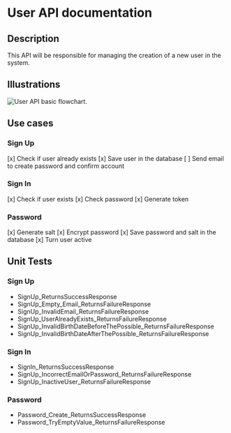 # User API documentation

## Description

This API will be responsible for managing the creation of a new user in the system.

## Illustrations

![User API basic flowchart.](https://imgur.com/a/j9BgUcS)

## Use cases

### Sign Up

[x] Check if user already exists
[x] Save user in the database
[ ] Send email to create password and confirm account

### Sign In

[x] Check if user exists
[x] Check password
[x] Generate token

### Password

[x] Generate salt
[x] Encrypt password
[x] Save password and salt in the database
[x] Turn user active
## Unit Tests

### Sign Up
 - SignUp_ReturnsSuccessResponse
 - SignUp_Empty_Email_ReturnsFailureResponse
 - SignUp_InvalidEmail_ReturnsFailureResponse
 - SignUp_UserAlreadyExists_ReturnsFailureResponse
 - SignUp_InvalidBirthDateBeforeThePossible_ReturnsFailureResponse
 - SignUp_InvalidBirthDateAfterThePossible_ReturnsFailureResponse

### Sign In
 - SignIn_ReturnsSuccessResponse
 - SignUp_IncorrectEmailOrPassword_ReturnsFailureResponse
 - SignUp_InactiveUser_ReturnsFailureResponse

### Password
 - Password_Create_ReturnsSuccessResponse
 - Password_TryEmptyValue_ReturnsFailureResponse


